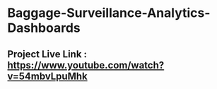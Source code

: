 # Baggage-Surveillance-Analytics-Dashboards

###

## Project Live Link : https://www.youtube.com/watch?v=54mbvLpuMhk

